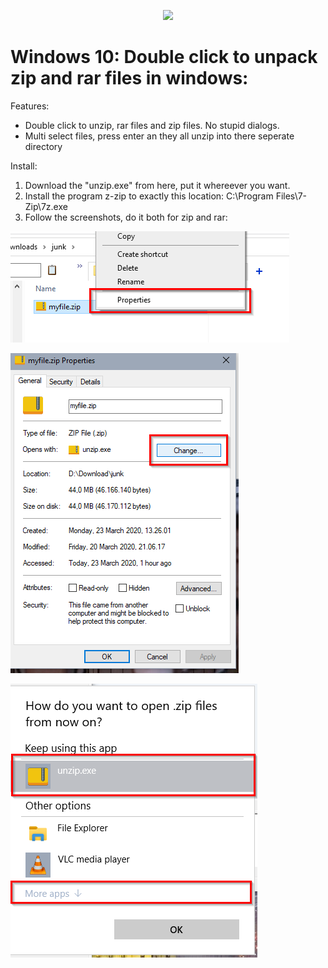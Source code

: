 <p align="center">
  <img src="zip.ico">
</p>

# Windows 10: Double click to unpack zip and rar files in windows:


Features:
* Double click to unzip, rar files and zip files. No stupid dialogs.
* Multi select files, press enter an they all unzip into there seperate directory

Install:
1. Download the "unzip.exe" from here, put it whereever you want.
2. Install the program z-zip to exactly this location: C:\Program Files\7-Zip\7z.exe
3. Follow the screenshots, do it both for zip and rar:


![Image description](__1.png)


![Image description](__2.png)


![Image description](__3.png)
